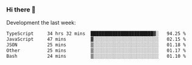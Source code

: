 ### Hi there 👋

Development the last week:
<!--START_SECTION:waka-->

```txt
TypeScript     34 hrs 32 mins  ███████████████████████▓░   94.25 %
JavaScript     47 mins         ▓░░░░░░░░░░░░░░░░░░░░░░░░   02.15 %
JSON           25 mins         ▒░░░░░░░░░░░░░░░░░░░░░░░░   01.18 %
Other          25 mins         ▒░░░░░░░░░░░░░░░░░░░░░░░░   01.17 %
Bash           24 mins         ▒░░░░░░░░░░░░░░░░░░░░░░░░   01.10 %
```

<!--END_SECTION:waka-->

<!--
**JASONPANGGO/jasonpanggo** is a ✨ _special_ ✨ repository because its `README.md` (this file) appears on your GitHub profile.

Here are some ideas to get you started:

- 🔭 I’m currently working on ...
- 🌱 I’m currently learning ...
- 👯 I’m looking to collaborate on ...
- 🤔 I’m looking for help with ...
- 💬 Ask me about ...
- 📫 How to reach me: ...
- 😄 Pronouns: ...
- ⚡ Fun fact: ...
-->
